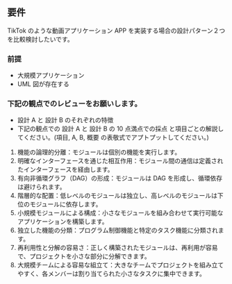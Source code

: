 ## 要件

TikTok のような動画アプリケーション APP を実装する場合の設計パターン２つを比較検討したいです。

### 前提

- 大規模アプリケーション
- UML 図が存在する

### 下記の観点でのレビューをお願いします。

- 設計 A と 設計 B のそれぞれの特徴
- 下記の観点での 設計 A と 設計 B の 10 点満点での採点 と項目ごとの解説してください。(項目, A, B, 概要 の表敬式でアプトプットしてください。)

1. 機能の論理的分離：モジュールは個別の機能を実行します。
2. 明確なインターフェースを通じた相互作用：モジュール間の通信は定義されたインターフェースを経由します。
3. 有向非循環グラフ（DAG）の形成：モジュールは DAG を形成し、循環依存は避けられます。
4. 階層的な配置：低レベルのモジュールは独立し、高レベルのモジュールは下位のモジュールに依存します。
5. 小規模モジュールによる構成：小さなモジュールを組み合わせて実行可能なアプリケーションを構築します。
6. 独立した機能の分類：プログラム制御機能と特定のタスク機能に分類されます。
7. 再利用性と分解の容易さ：正しく構築されたモジュールは、再利用が容易で、プロジェクトを小さな部分に分解できます。
8. 大規模チームによる容易な組立て：大きなチームでプロジェクトを組み立てやすく、各メンバーは割り当てられた小さなタスクに集中できます。
